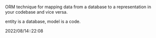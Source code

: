 # 
ORM
technique for mapping data from a database to a representation in your codebase and vice versa.

entity is a database, model is a code.

2022/08/14::22:08

